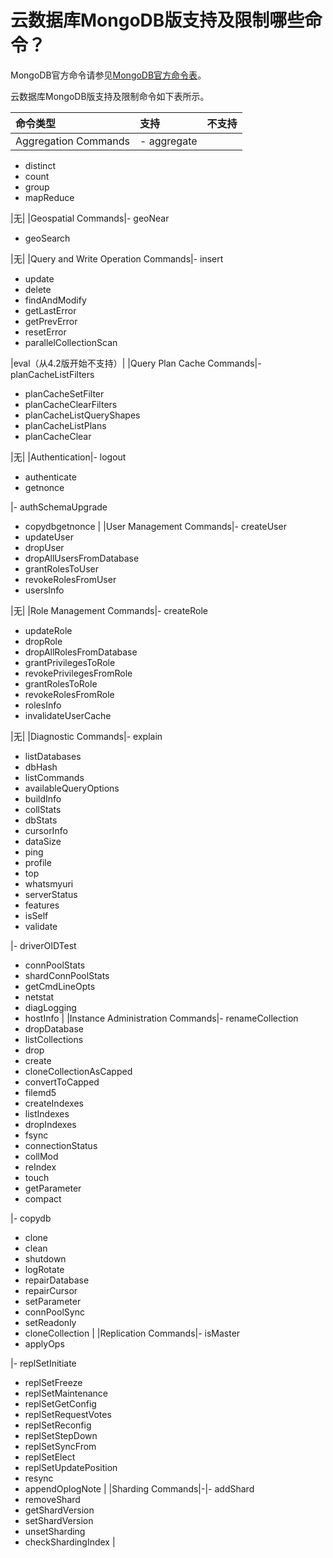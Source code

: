 # 云数据库MongoDB版支持及限制哪些命令？

MongoDB官方命令请参见[MongoDB官方命令表](http://docs.mongodb.org/master/reference/command/)。

云数据库MongoDB版支持及限制命令如下表所示。

|命令类型|支持|不支持|
|:---|:-|:--|
|Aggregation Commands|-   aggregate
-   distinct
-   count
-   group
-   mapReduce

|无|
|Geospatial Commands|-   geoNear
-   geoSearch

|无|
|Query and Write Operation Commands|-   insert
-   update
-   delete
-   findAndModify
-   getLastError
-   getPrevError
-   resetError
-   parallelCollectionScan

|eval（从4.2版开始不支持）|
|Query Plan Cache Commands|-   planCacheListFilters
-   planCacheSetFilter
-   planCacheClearFilters
-   planCacheListQueryShapes
-   planCacheListPlans
-   planCacheClear

|无|
|Authentication|-   logout
-   authenticate
-   getnonce

|-   authSchemaUpgrade
-   copydbgetnonce |
|User Management Commands|-   createUser
-   updateUser
-   dropUser
-   dropAllUsersFromDatabase
-   grantRolesToUser
-   revokeRolesFromUser
-   usersInfo

|无|
|Role Management Commands|-   createRole
-   updateRole
-   dropRole
-   dropAllRolesFromDatabase
-   grantPrivilegesToRole
-   revokePrivilegesFromRole
-   grantRolesToRole
-   revokeRolesFromRole
-   rolesInfo
-   invalidateUserCache

|无|
|Diagnostic Commands|-   explain
-   listDatabases
-   dbHash
-   listCommands
-   availableQueryOptions
-   buildInfo
-   collStats
-   dbStats
-   cursorInfo
-   dataSize
-   ping
-   profile
-   top
-   whatsmyuri
-   serverStatus
-   features
-   isSelf
-   validate

|-   driverOIDTest
-   connPoolStats
-   shardConnPoolStats
-   getCmdLineOpts
-   netstat
-   diagLogging
-   hostInfo |
|Instance Administration Commands|-   renameCollection
-   dropDatabase
-   listCollections
-   drop
-   create
-   cloneCollectionAsCapped
-   convertToCapped
-   filemd5
-   createIndexes
-   listIndexes
-   dropIndexes
-   fsync
-   connectionStatus
-   collMod
-   reIndex
-   touch
-   getParameter
-   compact

|-   copydb
-   clone
-   clean
-   shutdown
-   logRotate
-   repairDatabase
-   repairCursor
-   setParameter
-   connPoolSync
-   setReadonly
-   cloneCollection |
|Replication Commands|-   isMaster
-   applyOps

|-   replSetInitiate
-   replSetFreeze
-   replSetMaintenance
-   replSetGetConfig
-   replSetRequestVotes
-   replSetReconfig
-   replSetStepDown
-   replSetSyncFrom
-   replSetElect
-   replSetUpdatePosition
-   resync
-   appendOplogNote |
|Sharding Commands|-|-   addShard
-   removeShard
-   getShardVersion
-   setShardVersion
-   unsetSharding
-   checkShardingIndex |

